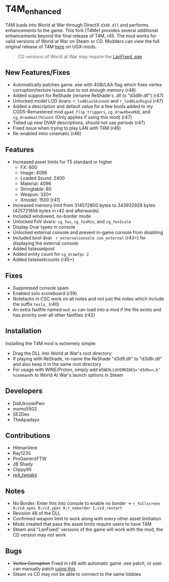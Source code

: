 # T4M<sub>enhanced</sub>

T4M loads into World at War through DirectX `d3d9.dll` and performs enhancements to the game. This fork (T4Me) provides several additional enhancements beyond the final release of T4M, r45. 
The mod works for valid versions of World at War on Steam or CD.
Modders can view the full original release of T4M [here](https://www.ugx-mods.com/forum/index.php?topic=8092.0) on UGX-mods.

> CD versions of World at War may require the [LanFixed .exe](http://bit.ly/1nqdKEF)

## New Features/Fixes
- Automatically patches game .exe with 4GB/LAA flag which fixes vertex corruption/texture issues due to not enough memory (r48)
- Added support for ReShade (rename ReShade's .dll to "d3d9r.dll") (r47)
- Unlocked model LOD dvars: `r_lodBiasSkinned` and `r_lodBiasRigid` (r47)
- Added a description and default value for a few bools added to my COD5-Remastered mod `gpad_flip_triggers`, `cg_drawXboxHUD`, and `cg_drawHealthCount` (Only applies if using this mod) (r47)
- Tidied up new DVAR descriptions, should not use periods (r47)
- Fixed issue when trying to play LAN with T4M (r46)
- Re-enabled intro cinematic (r46)

## Features
- Increased asset limits for T5 standard or higher
  - FX: 600
  - Image: 4096
  - Loaded Sound: 2400
  - Material: 4096
  - Stringtable: 80
  - Weapon: 320*
  - Xmodel: 1500 [r41]
- Increased memory limit from 314572800 bytes to 343932928 bytes (425721856 bytes in r42 and afterwards)
- Included windowed, no-border mode
- Unlocked FoV dvars: `cg_fov`, `cg_fovMin`, and `cg_fovScale`
- Display Dvar types in console
- Unlocked external console and prevent in-game console from disabling
- Included bool dvar ` r_externalconsole con_external` (r43+) for displaying the external console
- Added listassetpool
- Added entity count for `cg_drawfps 2`
- Added listassetcounts (r45+)

## Fixes
- Suppressed console spam
- Enabled solo scoreboard (r39)
- Notetacks in CSC work on all notes and not just the notes which include the suffix `tesla_` (r40)
- An extra fastfile named `mod_ex` can load into a mod if the file exists and has priority over all other fastfiles (r42)

## Installation
Installing the T4M mod is extremely simple:
- Drag the DLL into World at War's root directory
- If playing with ReShade, re-name the ReShade "d3d9.dll" to "d3d9r.dll" and also keep it in the same root directory
- For usage with WINE/Proton, simply add `WINEDLLOVERRIDES="d3d9=n,b" %command%` to World At War's launch options in Steam

## Developers
- DidUknowiPwn
- momo5502
- SE2Dev
- TheApadayo

## Contributions
- HitmanVere
- Ray1235
- ProGamerzFTW
- JB Shady
- Clippy95
- [re4_tweaks](https://github.com/nipkownix/re4_tweaks)

## Notes
- No Border: Enter this into console to enable no border -> `r_fullscreen 0;vid_xpos 0;vid_ypos 0;r_noborder 1;vid_restart`
- Revision 48 of the DLL
- Confirmed weapon limit to work along with every other asset limitation
- Mods created that pass the asset limits require users to have T4M
- Steam and "LanFixed" versions of the game will work with the mod, the CD version may not work

## Bugs
- ~~Vertex Corruption~~ Fixed in r48 with automatic game .exe patch, or user can manually patch [using this](https://ntcore.com/?page_id=371)
- Steam vs CD may not be able to connect to the same lobbies
